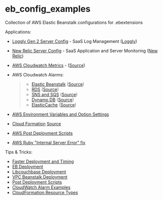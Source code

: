 eb_config_examples
==================

Collection of AWS Elastic Beanstalk configurations for .ebextensions  

Applications:  
  * [Loggly Gen 2 Server Config](https://github.com/lapygithub/eb_config_examples/blob/master/.ebextensions/loggly_gen2.config) - SaaS Log Management ([Loggly](www.loggly.com))  
  * [New Relic Server Config](https://github.com/lapygithub/eb_config_examples/blob/master/.ebextensions/newrelic.config) - SaaS Application and Server Monitoring ([New Relic](www.newrelic.com))  
  * [AWS Cloudwatch Metrics](https://github.com/lapygithub/eb_config_examples/blob/master/.ebextensions/cloudwatchmetrics.config) - ([Source](http://docs.aws.amazon.com/))  
  * AWS Cloudwatch Alarms:
  	> - [Elastic Beanstalk](https://github.com/lapygithub/eb_config_examples/blob/master/.ebextensions/ELB-Alarms.config) ([Source](https://s3.amazonaws.com/elasticbeanstalk/extensions/ELB-Alarms.config))  
  	> - [RDS](https://github.com/lapygithub/eb_config_examples/blob/master/.ebextensions/RDS-Alarms.config) ([Source](https://s3.amazonaws.com/elasticbeanstalk/extensions/RDS-Alarms.config))  
  	> - [SNS and SQS](https://github.com/lapygithub/eb_config_examples/blob/master/.ebextensions/SNS.config) ([Source](https://s3.amazonaws.com/elasticbeanstalk/extensions/SNS.config))  
  	> - [Dynamo DB](https://github.com/lapygithub/eb_config_examples/blob/master/.ebextensions/DynamoDB-with-CloudWatch-Alarms.config) ([Source](https://s3.amazonaws.com/elasticbeanstalk/extensions/DynamoDB-with-CloudWatch-Alarms.config))  
  	> - [ElasticCache](https://github.com/lapygithub/eb_config_examples/blob/master/.ebextensions/ElastiCache.config) ([Source](https://s3.amazonaws.com/elasticbeanstalk/extensions/ElastiCache.config))  

  * [AWS Environment Variables and Option Settings](https://github.com/lapygithub/eb_config_examples/blob/master/.ebextensions/environment.config)  
  * [Cloud Formation](https://github.com/lapygithub/eb_config_examples/blob/master/.ebextensions/02_load_balancer.config) [Source](http://www.delarre.net/posts/elasticbeanstalk-vpc-fun/)
  * [AWS Post Deployment Scripts](https://github.com/lapygithub/eb_config_examples/blob/master/.ebextensions/99delayed_job.config)  
  * [AWS Ruby "Internal Server Error" fix](https://github.com/lapygithub/eb_config_examples/blob/master/.ebextensions/tmpwatch_cron.config)  

Tips & Tricks:  
  + [Faster Deployment and Timing](http://horewi.cz/faster-rails-3-deployments-to-aws-elastic-beanstalk.html)  
  + [EB Deployment](http://www.hudku.com/blog/innocuous-looking-evil-devil/)  
  + [Libcouchbase Deployment](http://www.delarre.net/posts/deploying-libcouchbase-with-aws-elasticbeanstalk.html)  
  + [VPC Beanstalk Deployment](http://www.delarre.net/posts/elasticbeanstalk-vpc-fun.html)  
  + [Post Deployment Scripts](http://junkheap.net/blog/2013/05/20/elastic-beanstalk-post-deployment-scripts/)  
  + [CloudWatch Alarm Examples](http://docs.aws.amazon.com/elasticbeanstalk/latest/dg/customize-environment-resources-examples.html)  
  + [CloudFormation Resource Types](http://docs.aws.amazon.com/AWSCloudFormation/latest/UserGuide/aws-template-resource-type-ref.html)  
